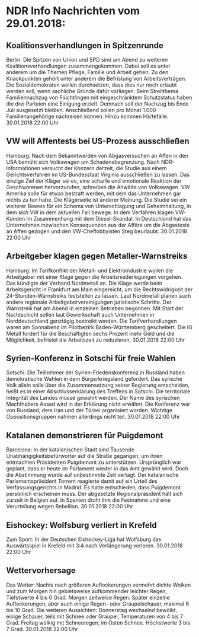 # NDR Info Nachrichten vom 29.01.2018:


## Koalitionsverhandlungen in Spitzenrunde
Berlin: Die Spitzen von Union und SPD sind am Abend zu weiteren Koalitionsverhandlungen zusammengekommen. Dabei soll es unter anderem um die Themen Pflege, Familie und Arbeit gehen. Zu den Knackpunkten gehört unter anderem die Befristung von Arbeitsverträgen. Die Sozialdemokraten wollen durchsetzen, dass dies nur noch erlaubt werden soll, wenn sachliche Gründe dafür vorliegen. Beim Streitthema Familiennachzug von Flüchtlingen mit eingeschränktem Schutzstatus haben die drei Parteien eine Einigung erzielt. Demnach soll der Nachzug bis Ende Juli ausgesetzt bleiben. Anschließend sollen pro Monat 1.000 Familienangehörige nachreisen können. Hinzu kommen Härtefälle. 30.01.2018 22:00 Uhr 

## VW will Affentests bei US-Prozess ausschließen
Hamburg: Nach dem Bekanntwerden von Abgasversuchen an Affen in den USA bemüht sich Volkswagen um Schadensbegrenzung. Nach NDR-Informationen versucht der Konzern derzeit, die Studie aus einem Gerichtsverfahren im US-Bundesstaat Virginia ausschließen zu lassen. Das einzige Ziel der Kläger sei es, eine scharfe und emotionale Reaktion der Geschworenen hervorzurufen, schreiben die Anwälte von Volkswagen. VW Amerika solle für etwas bestraft werden, mit dem das Unternehmen gar nichts zu tun habe. Die Klägerseite ist anderer Meinung. Die Studie sei ein weiterer Beweis für ein Schema von Unterschlagung und Geheimhaltung, in dem sich VW in dem aktuellen Fall bewege. In dem Verfahren klagen VW-Kunden im Zusammenhang mit dem Diesel-Skandal. In Deutschland hat das Unternehmen inzwischen Konsequenzen aus der Affäre um die Abgastests an Affen gezogen und den VW-Cheflobbyisten Steg beurlaubt. 30.01.2018 22:00 Uhr 

## Arbeitgeber klagen gegen Metaller-Warnstreiks
Hamburg: Im Tarifkonflikt der Metall- und Elektroindustrie wollen die Arbeitgeber mit einer Klage gegen die Arbeitsniederlegungen vorgehen. Das kündigte der Verband Nordmetall an. Die Klage werde beim Arbeitsgericht in Frankfurt am Main eingereicht, um die Rechtswidrigkeit der 24-Stunden-Warnstreiks feststellen zu lassen. Laut Nordmetall planen auch andere regionale Arbeitgebervereinigungen juristische Schritte. Der Warnstreik hat am Abend in einzelnen Betrieben begonnen. Mit Start der Nachtschicht sollen laut Gewerkschaft auch Unternehmen in Norddeutschland ganztägig bestreikt werden. Die Tarifverhandlungen waren am Sonnabend im Pilotbezirk Baden-Württemberg gescheitert. Die IG Metall fordert für die Beschäftigten sechs Prozent mehr Geld und die Möglichkeit, befristet die Arbeitszeit zu reduzieren. 30.01.2018 22:00 Uhr 

## Syrien-Konferenz in Sotschi für freie Wahlen
Sotschi: Die Teilnehmer der Syrien-Friedenskonferenz in Russland haben demokratische Wahlen in dem Bürgerkriegsland gefordert. Das syrische Volk allein solle über die Zusammensetzung seiner Regierung entscheiden, heißt es in einer Abschlusserklärung des Treffens in Sotschi. Die territoriale Integrität des Landes müsse gewahrt werden. Der Name des syrischen Machthabers Assad wird in der Erklärung nicht erwähnt. Die Konferenz war von Russland, dem Iran und der Türkei organisiert worden. Wichtige Oppositionsgruppen nahmen allerdings nicht teil. 30.01.2018 22:00 Uhr 

## Katalanen demonstrieren für Puigdemont
Barcelona: In der katalanischen Stadt sind Tausende Unabhängigkeitsbefürworter auf die Straße gegangen, um ihren entmachten Präsidenten Puigdemont zu unterstützen. Ursprünglich war geplant, dass er heute im Parlament wieder in das Amt gewählt wird. Doch die Abstimmung wurde auf unbestimmte Zeit vertagt. Der katalanische Parlamentspräsident Torrent reagierte damit auf ein Urteil des Verfassungsgerichts in Madrid. Es hatte entschieden, dass Puigdemont persönlich erscheinen muss. Der abgesetzte Regionalpräsident hält sich zurzeit in Belgien auf. In Spanien droht ihm die Festnahme und eine Verurteilung wegen Rebellion. 30.01.2018 22:00 Uhr 

## Eishockey: Wolfsburg verliert in Krefeld
Zum Sport: In der Deutschen Eishockey-Liga hat Wolfsburg das Auswärtsspiel in Krefeld mit 3:4 nach Verlängerung verloren. 30.01.2018 22:00 Uhr 

## Wettervorhersage
Das Wetter:
Nachts nach größeren Auflockerungen vermehrt dichte Wolken und zum Morgen hin gebietsweise aufkommender leichter Regen, Tiefstwerte 4 bis 0 Grad. Morgen zeitweise Regen. Später einzelne Auflockerungen, aber auch einige Regen- oder Graupelschauer, maximal 6 bis 10 Grad. Die weiteren Aussichten:
Donnerstag wechselnd bewölkt, einige Schauer, teils mit Schnee oder Graupel, Temperaturen von 4 bis 7 Grad. Freitag wolkig mit Schneeregen, im Osten Schnee. Höchstwerte 3 bis 7 Grad. 30.01.2018 22:00 Uhr 
